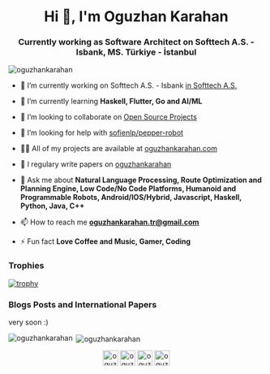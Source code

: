 <h1 align="center">Hi 👋, I'm Oguzhan Karahan</h1>
<h3 align="center">Currently working as Software Architect on Softtech A.S. - Isbank, MS. Türkiye - İstanbul</h3>

<p align="left"> <img src="https://komarev.com/ghpvc/?username=oguzhankarahan" alt="oguzhankarahan" /> </p>

- 🔭 I’m currently working on Softtech A.S. - Isbank [in Softtech A.S.](https://www.isbank.com.tr/)

- 🌱 I’m currently learning **Haskell, Flutter, Go and AI/ML**

- 👯 I’m looking to collaborate on [Open Source Projects](http://github.com/oguzhankarahan)

- 🤝 I’m looking for help with [sofienlp/pepper-robot](http://github.com/oguzhankarahan)

- 👨‍💻 All of my projects are available at [oguzhankarahan.com](http://github.com/oguzhankarahan)

- 📝 I regulary write papers on [oguzhankarahan](https://github.com/oguzhankarahan/Evaluation_of_NLU_PAPER)

- 💬 Ask me about **Natural Language Processing, Route Optimization and Planning Engine, Low Code/No Code Platforms, Humanoid and Programmable Robots, Android/IOS/Hybrid, Javascript, Haskell, Python, Java, C++**

- 📫 How to reach me **oguzhankarahan.tr@gmail.com**

- ⚡ Fun fact **Love Coffee and Music, Gamer, Coding**

### Trophies
[![trophy](https://github-profile-trophy.vercel.app/?username=oguzhankarahan)](https://github.com/oguzhankarahan/github-profile-trophy)

### Blogs Posts and International Papers
<!-- BLOG-POST-AND-INTERNATIONAL-PAPER-LIST:START -->
very soon :)
<!-- BLOG-POST-AND-INTERNATIONAL-PAPER-LIST:END -->

<p><img align="left" src="https://github-readme-stats.vercel.app/api/top-langs/?username=oguzhankarahan&layout=compact&hide=html" alt="oguzhankarahan" /></p>
<p>&nbsp;<img align="center" src="https://github-readme-stats.vercel.app/api?username=oguzhankarahan&show_icons=true" alt="oguzhankarahan" /></p>

<p align="center">
<a href="https://linkedin.com/in/oguzhankarahan/" target="blank"><img align="center" src="https://cdn.jsdelivr.net/npm/simple-icons@3.0.1/icons/linkedin.svg" alt="oguzhankarahan" height="30" width="30" /></a>
<a href="https://stackoverflow.com/users/12794234/oguzhankarahan" target="blank"><img align="center" src="https://cdn.jsdelivr.net/npm/simple-icons@3.0.1/icons/stackoverflow.svg" alt="oguzhankarahan" height="30" width="30" /></a>
<a href="https://hub.docker.com/u/oguzhankarahan" target="blank"><img align="center" src="https://cdn.jsdelivr.net/npm/simple-icons@3.0.1/icons/docker.svg" alt="oguzhankarahan" height="30" width="30" /></a>
<a href="https://instagram.com/ogkarahan" target="blank"><img align="center" src="https://cdn.jsdelivr.net/npm/simple-icons@3.0.1/icons/instagram.svg" alt="oguzhankarahan" height="30" width="30" /></a>
</p>
